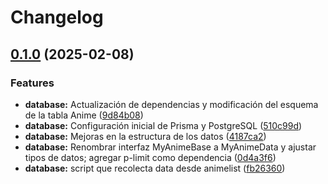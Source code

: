 # Changelog

## [0.1.0](https://github.com/Juargo/whatdamnanimewatch/compare/v0.0.1...v0.1.0) (2025-02-08)


### Features

* **database:** Actualización de dependencias y modificación del esquema de la tabla Anime ([9d84b08](https://github.com/Juargo/whatdamnanimewatch/commit/9d84b0810ef172a9db90e1fc7af5145bf743b319))
* **database:** Configuración inicial de Prisma y PostgreSQL ([510c99d](https://github.com/Juargo/whatdamnanimewatch/commit/510c99d13638a966212328df9c3367f474f4c2ec))
* **database:** Mejoras en la estructura de los datos ([4187ca2](https://github.com/Juargo/whatdamnanimewatch/commit/4187ca2a6aea74c5314e6d14237f5451fa0f0a5d))
* **database:** Renombrar interfaz MyAnimeBase a MyAnimeData y ajustar tipos de datos; agregar p-limit como dependencia ([0d4a3f6](https://github.com/Juargo/whatdamnanimewatch/commit/0d4a3f6704fa8ca22ef7b7e5fe63e5882a81b587))
* **database:** script que recolecta data desde animelist ([fb26360](https://github.com/Juargo/whatdamnanimewatch/commit/fb26360168e702c66e351fa3cd1ca449f1fbcb59))
